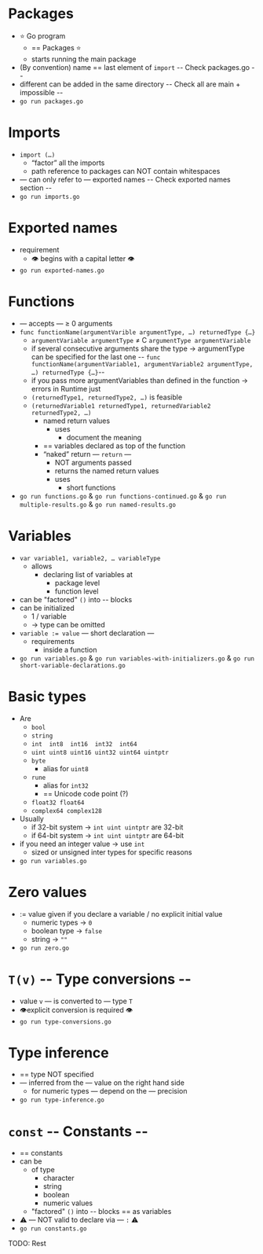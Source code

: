 # Packages
* ⭐ Go program
  *  == Packages ⭐
  * starts running the main package
* (By convention) name == last element of `import`   -- Check packages.go --
* different can be added in the same directory  -- Check all are main + impossible --
* `go run packages.go`

# Imports
* `import (…)`
  * “factor” all the imports
  * path reference to packages can NOT contain whitespaces
* — can only refer to — exported names -- Check exported names section --
* `go run imports.go`

# Exported names
* requirement
  * 👁️ begins with a capital letter 👁️
* `go run exported-names.go`

# Functions
* — accepts — ≥ 0 arguments
* `func functionName(argumentVarible argumentType, …) returnedType {…}`
  * `argumentVariable argumentType` ≠ C `argumentType argumentVariable`
  * if several consecutive arguments share the type → argumentType can be specified for the last one -- 
  `func functionName(argumentVariable1, argumentVariable2 argumentType, …) returnedType {…}`--
  * if you pass more argumentVariables than defined in the function → errors in Runtime just
  * `(returnedType1, returnedType2, …)` is feasible
  * `(returnedVariable1 returnedType1, returnedVariable2 returnedType2, …)`
    * named return values
      * uses
        * document the meaning
    * == variables declared as top of the function
    * “naked” return — `return` —
      * NOT arguments passed
      * returns the named return values
      * uses
        * short functions 
* `go run functions.go` & `go run functions-continued.go` & `go run multiple-results.go` & `go run named-results.go`

# Variables
* `var variable1, variable2, … variableType`
  * allows
    * declaring list of variables at
      * package level
      * function level
* can be "factored" `()` into -- blocks 
* can be initialized
  * 1 / variable
  * → type can be omitted
* `variable := value` — short declaration —
  * requirements
    * inside a function
* `go run variables.go` & `go run variables-with-initializers.go` & `go run short-variable-declarations.go`

# Basic types
* Are
  * `bool`
  * `string`
  * `int  int8  int16  int32  int64`
  * `uint uint8 uint16 uint32 uint64 uintptr`
  * `byte`
    * alias for `uint8` 
  * `rune`
    * alias for `int32`
    * == Unicode code point (?)
  * `float32 float64`
  * `complex64 complex128`
* Usually 
  * if 32-bit system -> `int uint uintptr` are 32-bit 
  * if 64-bit system -> `int uint uintptr` are 64-bit 
* if you need an integer value -> use `int`
  * sized or unsigned inter types for specific reasons
* `go run variables.go`

# Zero values
* := value given if you declare a variable / no explicit initial value
  * numeric types -> `0`
  * boolean type -> `false`
  * string -> `""`
* `go run zero.go`

# `T(v)` -- Type conversions --
* value `v` — is converted to — type `T`
* 👁️explicit conversion is required 👁️
* `go run type-conversions.go`

# Type inference
* == type NOT specified
* — inferred from the — value on the right hand side
  * for numeric types — depend on the — precision
* `go run type-inference.go`

# `const` -- Constants --
* == constants
* can be
  * of type
    * character
    * string
    * boolean
    * numeric values
  * "factored" `()` into -- blocks == as variables
* ⚠️ — NOT valid to declare via — `:` ⚠️
* `go run constants.go`

TODO: Rest
